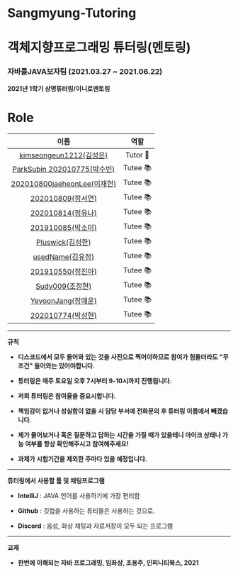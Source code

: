 # Sangmyung-Tutoring
# 객체지향프로그래밍 튜터링(멘토링)

### 자바를JAVA보자팀 (2021.03.27 ~ 2021.06.22)

**2021년 1학기 상명튜터링/이니로멘토링**

# Role

|                            이름                             |              역할              |
| :---------------------------------------------------------: | :----------------------------: |
|   [kimseongeun1212(김성은)](https://github.com/kimseongeun1212)     |       Tutor 👑        |
|   [ParkSubin 202010775(박수빈)](https://github.com/ParkSuBin01)     |       Tutee 📚        |
|   [202010800jaeheonLee(이재헌)](https://github.com/202010800jaeheonLee)     |       Tutee 📚        |
|   [202010809(정서연)](https://github.com/202010809/JAVA_Mentoring)     |       Tutee 📚        |
|   [202010814(정유나)](https://github.com/202010814)     |       Tutee 📚        |
|   [201910085(박소미)](https://github.com/201910085)     |       Tutee 📚        |
|   [Pluswick(김성한)](https://github.com/Pluswick)     |       Tutee 📚        |
|   [usedName(김유정)](https://github.com/newoldname)     |       Tutee 📚        |
|   [201910550(정진아)](https://github.com/201910550)     |       Tutee 📚        |
|   [Sudy009(조정현)](https://github.com/Sudy009)     |       Tutee 📚        |
|   [YeyoonJang(장예윤)](https://github.com/YeyoonJang)     |       Tutee 📚        |
|   [202010774(박성현)](https://github.com/202010774)     |       Tutee 📚        |


-------------------

**규칙**
- **디스코드에서 모두 들어와 있는 것을 사진으로 찍어야하므로 참여가 힘들더라도 "무조건" 들어와는 있어야합니다.**

- **튜터링은 매주 토요일 오후 7시부터 9-10시까지 진행됩니다.** 

- **저희 튜터링은 참여율을 중요시합니다.**

- **책임감이 없거나 성실함이 없을 시 담당 부서에 전화문의 후 튜터링 이름에서 빼겠습니다.**

- **제가 물어보거나 혹은 질문하고 답하는 시간을 가질 때가 있을테니 마이크 상태나 가능 여부를 항상 확인해주시고 참여해주세요!**

- **과제가 시험기간을 제외한 주마다 있을 예정입니다.**

-------------------

**튜터링에서 사용할 툴 및 채팅프로그램**

- **IntelliJ** : JAVA 언어를 사용하기에 가장 편리함

- **Github** : 깃헙을 사용하는 튜티들은 사용하는 것으로.

- **Discord** : 음성, 화상 채팅과 자료저장이 모두 되는 프로그램

-------------------

**교재**
- **한번에 이해되는 자바 프로그래밍, 임좌상, 조용주, 인피니티북스, 2021**

